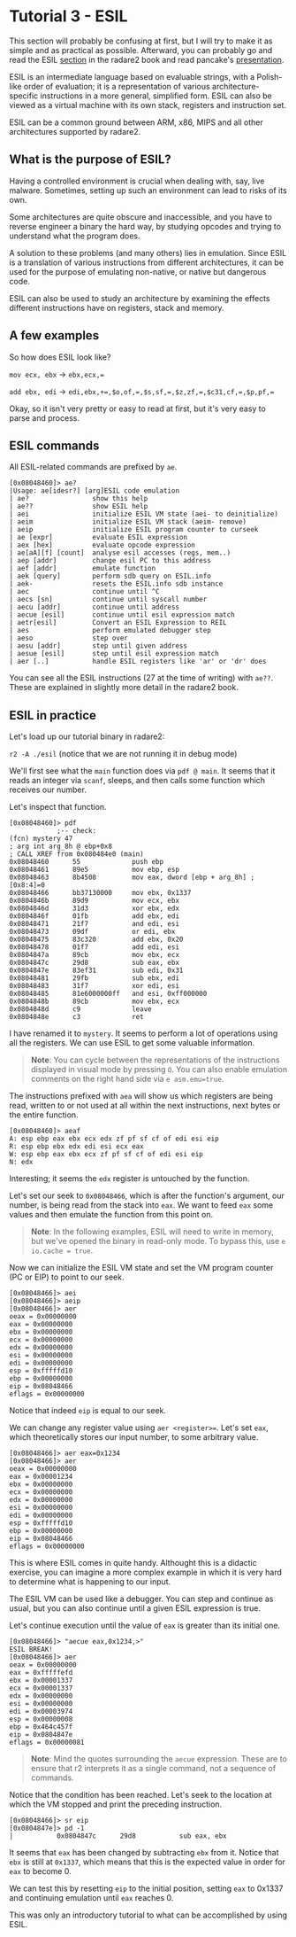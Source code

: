 # Tutorial 3 - ESIL

This section will probably be confusing at first, but I will try to make it as simple and as practical as possible. Afterward, you can probably go and read the ESIL [section](https://radare.gitbooks.io/radare2book/content/esil.html) in the radare2 book and read pancake's [presentation](http://rada.re/get/lacon2k15-esil.pdf).

ESIL is an intermediate language based on evaluable strings, with a Polish-like order of evaluation; it is a representation of various architecture-specific instructions in a more general, simplified form. ESIL can also be viewed as a virtual machine with its own stack, registers and instruction set.

ESIL can be a common ground between ARM, x86, MIPS and all other architectures supported by radare2.

## What is the purpose of ESIL?

Having a controlled environment is crucial when dealing with, say, live malware. Sometimes, setting up such an environment can lead to risks of its own.

Some architectures are quite obscure and inaccessible, and you have to reverse engineer a binary the hard way, by studying opcodes and trying to understand what the program does.

A solution to these problems (and many others) lies in emulation. Since ESIL is a translation of various instructions from different architectures, it can be used for the purpose of emulating non-native, or native but dangerous code.

ESIL can also be used to study an architecture by examining the effects different instructions have on registers, stack and memory.

## A few examples

So how does ESIL look like?

`mov ecx, ebx` -> `ebx,ecx,=`  

`add ebx, edi` -> `edi,ebx,+=,$o,of,=,$s,sf,=,$z,zf,=,$c31,cf,=,$p,pf,=`

Okay, so it isn't very pretty or easy to read at first, but it's very easy to parse and process.

## ESIL commands

All ESIL-related commands are prefixed by `ae`.

```
[0x08048460]> ae?
|Usage: ae[idesr?] [arg]ESIL code emulation
| ae?                show this help
| ae??               show ESIL help
| aei                initialize ESIL VM state (aei- to deinitialize)
| aeim               initialize ESIL VM stack (aeim- remove)
| aeip               initialize ESIL program counter to curseek
| ae [expr]          evaluate ESIL expression
| aex [hex]          evaluate opcode expression
| ae[aA][f] [count]  analyse esil accesses (regs, mem..)
| aep [addr]         change esil PC to this address
| aef [addr]         emulate function
| aek [query]        perform sdb query on ESIL.info
| aek-               resets the ESIL.info sdb instance
| aec                continue until ^C
| aecs [sn]          continue until syscall number
| aecu [addr]        continue until address
| aecue [esil]       continue until esil expression match
| aetr[esil]         Convert an ESIL Expression to REIL
| aes                perform emulated debugger step
| aeso               step over
| aesu [addr]        step until given address
| aesue [esil]       step until esil expression match
| aer [..]           handle ESIL registers like 'ar' or 'dr' does
```

You can see all the ESIL instructions (27 at the time of writing) with `ae??`. These are explained in slightly more detail in the radare2 book.

## ESIL in practice

Let's load up our tutorial binary in radare2:

`r2 -A ./esil` (notice that we are not running it in debug mode)

We'll first see what the `main` function does via `pdf @ main`. It seems that it reads an integer via `scanf`, sleeps, and then calls some function which receives our number.

Let's inspect that function.

```
[0x08048460]> pdf
            ;-- check:
(fcn) mystery 47
; arg int arg_8h @ ebp+0x8
; CALL XREF from 0x080484e0 (main)
0x08048460      55             push ebp
0x08048461      89e5           mov ebp, esp
0x08048463      8b4508         mov eax, dword [ebp + arg_8h] ; [0x8:4]=0
0x08048466      bb37130000     mov ebx, 0x1337
0x0804846b      89d9           mov ecx, ebx
0x0804846d      31d3           xor ebx, edx
0x0804846f      01fb           add ebx, edi
0x08048471      21f7           and edi, esi
0x08048473      09df           or edi, ebx
0x08048475      83c320         add ebx, 0x20
0x08048478      01f7           add edi, esi
0x0804847a      89cb           mov ebx, ecx
0x0804847c      29d8           sub eax, ebx
0x0804847e      83ef31         sub edi, 0x31
0x08048481      29fb           sub ebx, edi
0x08048483      31f7           xor edi, esi
0x08048485      81e6000000ff   and esi, 0xff000000
0x0804848b      89cb           mov ebx, ecx
0x0804848d      c9             leave
0x0804848e      c3             ret
```

I have renamed it to `mystery`. It seems to perform a lot of operations using all the registers. We can use ESIL to get some valuable information.

> **Note**: You can cycle between the representations of the instructions displayed in visual mode by pressing `O`. You can also enable emulation comments on the right hand side via `e asm.emu=true`.

The instructions prefixed with `aea` will show us which registers are being read, written to or not used at all within the next instructions, next bytes or the entire function.

```
[0x08048460]> aeaf
A: esp ebp eax ebx ecx edx zf pf sf cf of edi esi eip
R: esp ebp ebx edx edi esi ecx eax
W: esp ebp eax ebx ecx zf pf sf cf of edi esi eip
N: edx
```

Interesting; it seems the `edx` register is untouched by the function.

Let's set our seek to `0x08048466`, which is after the function's argument, our number, is being read from the stack into `eax`. We want to feed `eax` some values and then emulate the function from this point on.

> **Note**: In the following examples, ESIL will need to write in memory, but we've opened the binary in read-only mode. To bypass this, use `e io.cache = true`.

Now we can initialize the ESIL VM state and set the VM program counter (PC or EIP) to point to our seek.

```
[0x08048466]> aei
[0x08048466]> aeip
[0x08048466]> aer
oeax = 0x00000000
eax = 0x00000000
ebx = 0x00000000
ecx = 0x00000000
edx = 0x00000000
esi = 0x00000000
edi = 0x00000000
esp = 0xfffffd10
ebp = 0x00000000
eip = 0x08048466
eflags = 0x00000000
```

Notice that indeed `eip` is equal to our seek.

We can change any register value using `aer <register>=`. Let's set `eax`, which theoretically stores our input number, to some arbitrary value.

```
[0x08048466]> aer eax=0x1234
[0x08048466]> aer
oeax = 0x00000000
eax = 0x00001234
ebx = 0x00000000
ecx = 0x00000000
edx = 0x00000000
esi = 0x00000000
edi = 0x00000000
esp = 0xfffffd10
ebp = 0x00000000
eip = 0x08048466
eflags = 0x00000000
```

This is where ESIL comes in quite handy. Althought this is a didactic exercise, you can imagine a more complex example in which it is very hard to determine what is happening to our input.

The ESIL VM can be used like a debugger. You can step and continue as usual, but you can also continue until a given ESIL expression is true.

Let's continue execution until the value of `eax` is greater than its initial one.

```
[0x08048466]> "aecue eax,0x1234,>"
ESIL BREAK!
[0x08048466]> aer
oeax = 0x00000000
eax = 0xfffffefd
ebx = 0x00001337
ecx = 0x00001337
edx = 0x00000000
esi = 0x00000000
edi = 0x00003974
esp = 0x00000008
ebp = 0x464c457f
eip = 0x0804847e
eflags = 0x00000081
```

> **Note**: Mind the quotes surrounding the `aecue` expression. These are to ensure that r2 interprets it as a single command, not a sequence of commands.

Notice that the condition has been reached. Let's seek to the location at which the VM stopped and print the preceding instruction.

```
[0x08048466]> sr eip
[0x0804847e]> pd -1
│           0x0804847c      29d8           sub eax, ebx
```

It seems that `eax` has been changed by subtracting `ebx` from it. Notice that `ebx` is still at `0x1337`, which means that this is the expected value in order for `eax` to become 0.

We can test this by resetting `eip` to the initial position, setting `eax` to 0x1337 and continuing emulation until `eax` reaches 0.

This was only an introductory tutorial to what can be accomplished by using ESIL.
